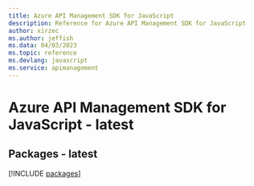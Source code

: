 ```yaml
---
title: Azure API Management SDK for JavaScript
description: Reference for Azure API Management SDK for JavaScript
author: xirzec
ms.author: jeffish
ms.data: 04/03/2023
ms.topic: reference
ms.devlang: javascript
ms.service: apimanagement
---
```

# Azure API Management SDK for JavaScript - latest
## Packages - latest
[!INCLUDE [packages](api-management-index.md)]